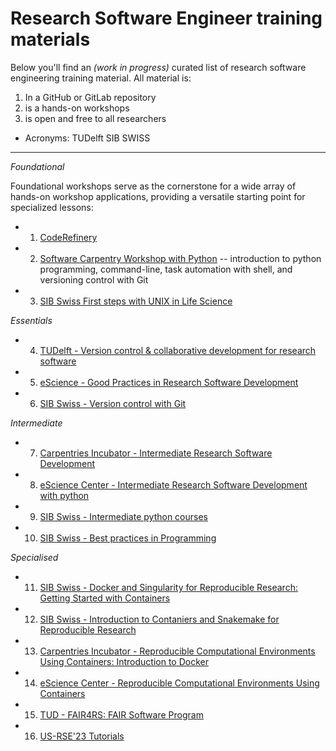 # Research Software Engineer training materials

Below you'll find an *(work in progress)* curated list of research software engineering training material. All material is:
1. In a GitHub or GitLab repository
2. is a hands-on workshops
3. is open and free to all researchers



- Acronyms:
TUDelft
SIB SWISS

---

*Foundational*

Foundational workshops serve as the cornerstone for a wide array of hands-on workshop applications, providing a versatile starting point for specialized lessons:

- 1. [CodeRefinery](courses.md#1-coderefinery-workshop)
- 2. [Software Carpentry Workshop with Python](courses.md#2-software-carpentry-workshop-with-python)
-- introduction to python programming, command-line, task automation with shell, and versioning control with Git
- 3. [SIB Swiss First steps with UNIX in Life Science](courses.md#3-swiss-sib---first-steps-with-unix-in-life-science)

*Essentials*
- 4. [TUDelft - Version control & collaborative development for research software](courses.md#4-tudelft---version-control--collaborative-development-for-research-software)
- 5. [eScience - Good Practices in Research Software Development](courses.md#5-escience-center---good-practices-in-research-software-development)
- 6. [SIB Swiss - Version control with Git](courses.md#6-swiss-sib---version-control-with-git)


*Intermediate*

- 7. [Carpentries Incubator - Intermediate Research Software Development](courses.md#7-carpentries-incubator---intermediate-research-software-development)
- 8. [eScience Center - Intermediate Research Software Development with python](courses.md#8-escience-center---intermediate-research-software-development-with-python)
- 9. [SIB Swiss - Intermediate python courses](https://github.com/sib-swiss/intermediate-python-training)
- 10. [SIB Swiss - Best practices in Programming](https://www.sib.swiss/training/course/20240703_BPP)

*Specialised*

- 11. [SIB Swiss - Docker and Singularity for Reproducible Research: Getting Started with Containers](https://www.sib.swiss/training/course/20240527_DOCK)
- 12. [SIB Swiss - Introduction to Contaniers and Snakemake for Reproducible Research](https://www.sib.swiss/training/course/20241009_ICWRR)
- 13. [Carpentries Incubator - Reproducible Computational Environments Using Containers: Introduction to Docker](https://carpentries-incubator.github.io/docker-introduction/)
- 14. [eScience Center - Reproducible Computational Environments Using Containers](https://www.esciencecenter.nl/training/2022-04-06-ds-docker/)
- 15. [TUD - FAIR4RS: FAIR Software Program](https://hackmd.io/@fair4rs/ry9bbfMxh/https%3A%2F%2Fhackmd.io%2F%40fair4rs%2FH1v_yGGg2)
- 16. [US-RSE'23 Tutorials](https://us-rse.org/usrse23/program/tutorials/)
